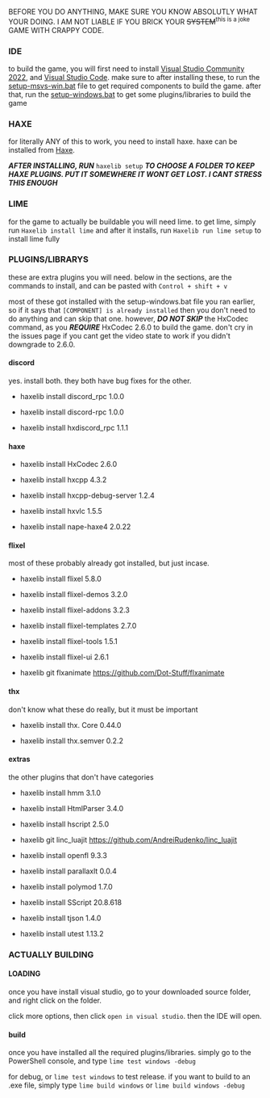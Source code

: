 BEFORE YOU DO ANYTHING, MAKE SURE YOU KNOW ABSOLUTLY WHAT YOUR DOING. I AM NOT LIABLE IF YOU BRICK YOUR ~~SYSTEM~~<sup>this is a joke</sup> GAME WITH CRAPPY CODE.

### IDE

to build the game, you will first need to install [Visual Studio Community 2022](https://visualstudio.microsoft.com/vs/community/), and [Visual Studio Code](https://code.visualstudio.com). make sure to after installing these, to run the [setup-msvs-win.bat](./setup/setup-msvc-win.bat) file to get required components to build the game. after that, run the [setup-windows.bat](./setup/setup-windows.bat) to get some plugins/libraries to build the game

### HAXE

for literally ANY of this to work, you need to install haxe. haxe can be installed from [Haxe](https://haxe.org).

***AFTER INSTALLING, RUN***  `haxelib setup`  ***TO CHOOSE A FOLDER TO KEEP HAXE PLUGINS. PUT IT SOMEWHERE IT WONT GET LOST. I CANT STRESS THIS ENOUGH***

### LIME

for the game to actually be buildable you will need lime. to get lime, simply run `Haxelib install lime` and after it installs, run `Haxelib run lime setup` to install lime fully

### PLUGINS/LIBRARYS

these are extra plugins you will need. below in the sections, are the commands to install, and can be pasted with `Control + shift + v`

most of these got installed with the setup-windows.bat file you ran earlier, so if it says that `[COMPONENT] is already installed` then you don't need to do anything and can skip that one. however, ***DO NOT SKIP*** the HxCodec command, as you ***REQUIRE*** HxCodec 2.6.0 to build the game. don't cry in the issues page if you cant get the video state to work if you didn't downgrade to 2.6.0.

#### discord

yes. install both. they both have bug fixes for the other.

* haxelib install discord_rpc 1.0.0

* haxelib install discord-rpc 1.0.0

* haxelib install hxdiscord_rpc 1.1.1

#### haxe

* haxelib install HxCodec 2.6.0

* haxelib install hxcpp 4.3.2

* haxelib install hxcpp-debug-server 1.2.4

* haxelib install hxvlc 1.5.5

* haxelib install nape-haxe4 2.0.22

#### flixel

most of these probably already got installed, but just incase.

* haxelib install flixel 5.8.0 

* haxelib install flixel-demos 3.2.0

* haxelib install flixel-addons 3.2.3

* haxelib install flixel-templates 2.7.0

* haxelib install flixel-tools 1.5.1 

* haxelib install flixel-ui 2.6.1

* haxelib git flxanimate https://github.com/Dot-Stuff/flxanimate

#### thx
don't know what these do really, but it must be important
* haxelib install thx. Core 0.44.0

* haxelib install thx.semver 0.2.2

#### extras

the other plugins that don't have categories

* haxelib install hmm 3.1.0

* haxelib install HtmlParser 3.4.0

* haxelib install hscript 2.5.0

* haxelib git linc_luajit https://github.com/AndreiRudenko/linc_luajit

* haxelib install openfl 9.3.3

* haxelib install parallaxlt 0.0.4

* haxelib install polymod 1.7.0

* haxelib install SScript 20.8.618

* haxelib install tjson 1.4.0

* haxelib install utest 1.13.2

### ACTUALLY BUILDING

#### LOADING

once you have install visual studio, go to your downloaded source folder, and right click on the folder.

click more options, then click `open in visual studio`. then the IDE will open.

#### build

once you have installed all the required plugins/libraries. simply go to the PowerShell console, and type `lime test windows -debug`

for debug, or `lime test windows` to test release. if you want to build to an .exe file, simply type `lime build windows` or `lime build windows -debug`

  
